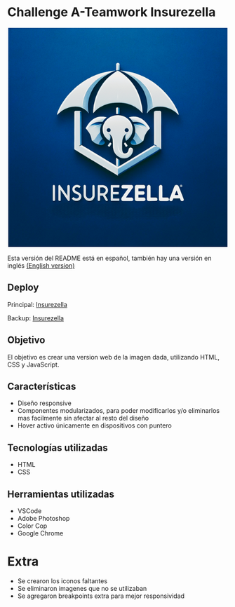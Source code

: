 # Challenge A-Teamwork Insurezella

<p align="center">
  <img src="img/logo.png" alt="Logo">
</p>

Esta versión del README está en español, también hay una versión en inglés [(English version)](https://github.com/migmm/Challenge_A-Teamwork_Insurezella/blob/main/README.md)

## Deploy

Principal: [Insurezella](https://insurezella-challenge.glitch.me/)

Backup: [Insurezella](https://migmm.github.io/Challenge_A-Teamwork_Insurezella/)

## Objetivo

El objetivo es crear una version web de la imagen dada, utilizando HTML, CSS y JavaScript.

## Características

- Diseño responsive
- Componentes modularizados, para poder modificarlos y/o eliminarlos mas facilmente sin afectar al resto del diseño
- Hover activo únicamente en dispositivos con puntero

## Tecnologías utilizadas

- HTML
- CSS

## Herramientas utilizadas

- VSCode
- Adobe Photoshop
- Color Cop
- Google Chrome

# Extra

- Se crearon los iconos faltantes
- Se eliminaron imagenes que no se utilizaban
- Se agregaron breakpoints extra para mejor responsividad

